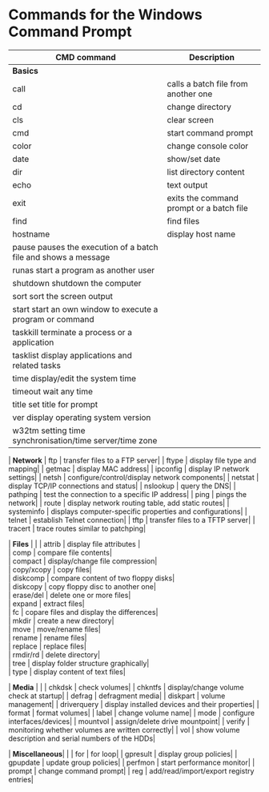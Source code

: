 # Commands for the Windows Command Prompt


| CMD command	| Description  |
|-------------|--------------|
| **Basics**  |                                       |
| call  		  | calls a batch file from another one   | 
| cd		      | change directory                      | 
| cls		      | clear screen| 
| cmd		      | start command prompt| 
| color		    | change console color| 
| date		    | show/set date| 
| dir		      | list directory content| 
| echo		    | text output| 
| exit		    | exits the command prompt or a batch file| 
| find		    | find files| 
| hostname	  | display host name| 
| pause		    pauses the execution of a batch file and shows a message| 
| runas		    start a program as another user| 
| shutdown	  shutdown the computer| 
| sort		    sort the screen output| 
| start		    start an own window to execute a program or command| 
| taskkill	  terminate a process or a application| 
| tasklist	  display applications and related tasks| 
| time		    display/edit the system time| 
| timeout	    wait any time| 
| title		    set title for prompt| 
| ver		      display operating system version| 
| w32tm		    setting time synchronisation/time server/time zone| 

| **Network**
| ftp		      | transfer files to a FTP server| 
| ftype		    | display file type and mapping| 
| getmac	    | display MAC address| 
| ipconfig	  | display IP network settings| 
| netsh		    | configure/control/display network components| 
| netstat	    | display TCP/IP connections and status| 
| nslookup	  | query the DNS| 
| pathping	  | test the connection to a specific IP address| 
| ping		    | pings the network| 
| route		    | display network routing table, add static routes| 
| systeminfo	| displays computer-specific properties and configurations| 
| telnet	    | establish Telnet connection| 
| tftp		    | transfer files to a TFTP server| 
| tracert	    | trace routes similar to patchping| 

| **Files**   |     | 
| attrib	    | display file attributes |     
| comp		    | compare file contents|    
| compact	    | display/change file compression|    
| copy/xcopy	| copy files|     
| diskcomp	  | compare content of two floppy disks|    
| diskcopy	  | copy floppy disc to another one|    
| erase/del	  | delete one or more files|     
| expand	    | extract files|    
| fc		      | copare files and display the differences|     
| mkdir		    | create a new directory|     
| move		    | move/rename files|    
| rename	    | rename files|     
| replace	    | replace files|    
| rmdir/rd	  | delete directory|     
| tree		    | display folder structure graphically|     
| type		    | display content of text files|    

| **Media**   |       |
| chkdsk	    | check volumes|
| chkntfs	    | display/change volume check at startup| 
| defrag	    | defragment media| 
| diskpart	  | volume management| 
| driverquery	| display installed devices and their properties|
| format	    | format volumes| 
| label		    | change volume name|
| mode		    | configure interfaces/devices| 
| mountvol	  | assign/delete drive mountpoint| 
| verify	    | monitoring whether volumes are written correctly|
| vol		      | show volume description and serial numbers of the HDDs|

| **Miscellaneous**|  | 
| for		      | for loop| 
| gpresult	  | display group policies| 
| gpupdate	  | update group policies| 
| perfmon	    | start performance monitor| 
| prompt	    | change command prompt| 
| reg		      | add/read/import/export registry entries| 



